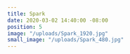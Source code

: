```yaml
---
title: Spark
date: 2020-03-02 14:40:00 -08:00
position: 5
image: "/uploads/Spark_1920.jpg"
small_image: "/uploads/Spark_480.jpg"
---
```


